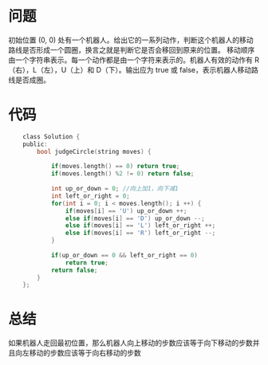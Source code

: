 # 问题 #
初始位置 (0, 0) 处有一个机器人。给出它的一系列动作，判断这个机器人的移动路线是否形成一个圆圈，换言之就是判断它是否会移回到原来的位置。
移动顺序由一个字符串表示。每一个动作都是由一个字符来表示的。机器人有效的动作有 R（右），L（左），U（上）和 D（下）。输出应为 true 或 false，表示机器人移动路线是否成圈。
# 代码 #
```C
    class Solution {  
    public:  
        bool judgeCircle(string moves) {  
              
            if(moves.length() == 0) return true;  
            if(moves.length() %2 != 0) return false;  
              
            int up_or_down = 0; //向上加1，向下减1  
            int left_or_right = 0;  
            for(int i = 0; i < moves.length(); i ++) {  
                if(moves[i] == 'U') up_or_down ++;  
                else if(moves[i] == 'D') up_or_down --;  
                else if(moves[i] == 'L') left_or_right ++;  
                else if(moves[i] == 'R') left_or_right --;  
            }  
              
            if(up_or_down == 0 && left_or_right == 0)  
                return true;  
            return false;  
        }  
    };  
```
# 总结 #
如果机器人走回最初位置，那么机器人向上移动的步数应该等于向下移动的步数并且向左移动的步数应该等于向右移动的步数